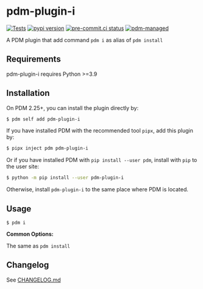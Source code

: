 # pdm-plugin-i

[![Tests](https://github.com/waketzheng/pdm-plugin-i/workflows/Tests/badge.svg)](https://github.com/waketzheng/pdm-plugin-i/actions?query=workflow%3Aci)
[![pypi version](https://img.shields.io/pypi/v/pdm-plugin-i.svg)](https://pypi.org/project/pdm-plugin-i/)
[![pre-commit.ci status](https://results.pre-commit.ci/badge/github/waketzheng/pdm-plugin-i/main.svg)](https://results.pre-commit.ci/latest/github/waketzheng/pdm-plugin-i/main)
[![pdm-managed](https://img.shields.io/badge/pdm-managed-blueviolet)](https://pdm-project.org)

A PDM plugin that add command `pdm i` as alias of `pdm install`

## Requirements

pdm-plugin-i requires Python >=3.9

## Installation

On PDM 2.25+, you can install the plugin directly by:

```bash
$ pdm self add pdm-plugin-i
```

If you have installed PDM with the recommended tool `pipx`, add this plugin by:

```bash
$ pipx inject pdm pdm-plugin-i
```

Or if you have installed PDM with `pip install --user pdm`, install with `pip` to the user site:

```bash
$ python -m pip install --user pdm-plugin-i
```

Otherwise, install `pdm-plugin-i` to the same place where PDM is located.

## Usage

```
$ pdm i
```

**Common Options:**

The same as `pdm install`

## Changelog

See [CHANGELOG.md](https://github.com/waketzheng/pdm-plugin-i/blob/main/CHANGELOG.md)
